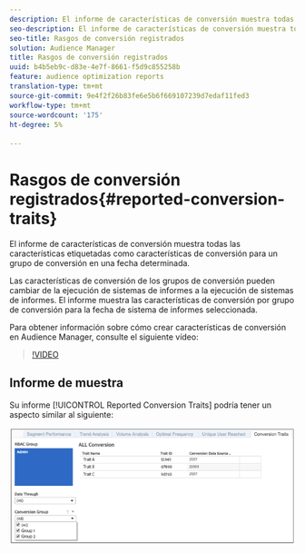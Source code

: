 ```yaml
---
description: El informe de características de conversión muestra todas las características etiquetadas como características de conversión para un grupo de conversión en una fecha determinada. Las características de conversión de los grupos de conversión pueden cambiar de la ejecución de sistemas de informes a la ejecución de sistemas de informes. El informe muestra las características de conversión por grupo de conversión para la fecha de sistema de informes seleccionada.
seo-description: El informe de características de conversión muestra todas las características etiquetadas como características de conversión para un grupo de conversión en una fecha determinada. Las características de conversión de los grupos de conversión pueden cambiar de la ejecución de sistemas de informes a la ejecución de sistemas de informes. El informe muestra las características de conversión por grupo de conversión para la fecha de sistema de informes seleccionada.
seo-title: Rasgos de conversión registrados
solution: Audience Manager
title: Rasgos de conversión registrados
uuid: b4b5eb9c-d83e-4e7f-8661-f5d9c855258b
feature: audience optimization reports
translation-type: tm+mt
source-git-commit: 9e4f2f26b83fe6e5b6f669107239d7edaf11fed3
workflow-type: tm+mt
source-wordcount: '175'
ht-degree: 5%

---
```



# Rasgos de conversión registrados{#reported-conversion-traits}

El informe de características de conversión muestra todas las características etiquetadas como características de conversión para un grupo de conversión en una fecha determinada.

Las características de conversión de los grupos de conversión pueden cambiar de la ejecución de sistemas de informes a la ejecución de sistemas de informes. El informe muestra las características de conversión por grupo de conversión para la fecha de sistema de informes seleccionada.

Para obtener información sobre cómo crear características de conversión en Audience Manager, consulte el siguiente vídeo:

>[!VIDEO](https://video.tv.adobe.com/v/23431/)

## Informe de muestra

Su informe [!UICONTROL Reported Conversion Traits] podría tener un aspecto similar al siguiente:

![](assets/reported-conversion-traits.png)
